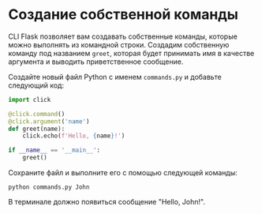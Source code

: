 # Создание собственной команды

CLI Flask позволяет вам создавать собственные команды, которые можно выполнять из командной строки. Создадим собственную команду под названием `greet`, которая будет принимать имя в качестве аргумента и выводить приветственное сообщение.

Создайте новый файл Python с именем `commands.py` и добавьте следующий код:

```python
import click

@click.command()
@click.argument('name')
def greet(name):
    click.echo(f'Hello, {name}!')

if __name__ == '__main__':
    greet()
```

Сохраните файл и выполните его с помощью следующей команды:

```
python commands.py John
```

В терминале должно появиться сообщение "Hello, John!".
